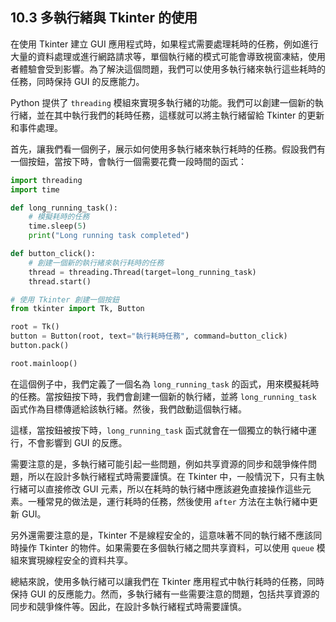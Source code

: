 ## 10.3 多執行緒與 Tkinter 的使用

在使用 Tkinter 建立 GUI 應用程式時，如果程式需要處理耗時的任務，例如進行大量的資料處理或進行網路請求等，單個執行緒的模式可能會導致視窗凍結，使用者體驗會受到影響。為了解決這個問題，我們可以使用多執行緒來執行這些耗時的任務，同時保持 GUI 的反應能力。

Python 提供了 `threading` 模組來實現多執行緒的功能。我們可以創建一個新的執行緒，並在其中執行我們的耗時任務，這樣就可以將主執行緒留給 Tkinter 的更新和事件處理。

首先，讓我們看一個例子，展示如何使用多執行緒來執行耗時的任務。假設我們有一個按鈕，當按下時，會執行一個需要花費一段時間的函式：

```python
import threading
import time

def long_running_task():
    # 模擬耗時的任務
    time.sleep(5)
    print("Long running task completed")

def button_click():
    # 創建一個新的執行緒來執行耗時的任務
    thread = threading.Thread(target=long_running_task)
    thread.start()

# 使用 Tkinter 創建一個按鈕
from tkinter import Tk, Button

root = Tk()
button = Button(root, text="執行耗時任務", command=button_click)
button.pack()

root.mainloop()
```

在這個例子中，我們定義了一個名為 `long_running_task` 的函式，用來模擬耗時的任務。當按鈕按下時，我們會創建一個新的執行緒，並將 `long_running_task` 函式作為目標傳遞給該執行緒。然後，我們啟動這個執行緒。

這樣，當按鈕被按下時，`long_running_task` 函式就會在一個獨立的執行緒中運行，不會影響到 GUI 的反應。

需要注意的是，多執行緒可能引起一些問題，例如共享資源的同步和競爭條件問題，所以在設計多執行緒程式時需要謹慎。在 Tkinter 中，一般情況下，只有主執行緒可以直接修改 GUI 元素，所以在耗時的執行緒中應該避免直接操作這些元素。一種常見的做法是，運行耗時的任務，然後使用 `after` 方法在主執行緒中更新 GUI。

另外還需要注意的是，Tkinter 不是線程安全的，這意味著不同的執行緒不應該同時操作 Tkinter 的物件。如果需要在多個執行緒之間共享資料，可以使用 `queue` 模組來實現線程安全的資料共享。

總結來說，使用多執行緒可以讓我們在 Tkinter 應用程式中執行耗時的任務，同時保持 GUI 的反應能力。然而，多執行緒有一些需要注意的問題，包括共享資源的同步和競爭條件等。因此，在設計多執行緒程式時需要謹慎。